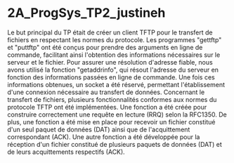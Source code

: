 # 2A_ProgSys_TP2_justineh
Le but principal du TP était de créer un client TFTP pour le transfert de fichiers en respectant les normes du protocole. Les programmes "gettftp" et "puttftp" ont été conçus pour prendre des arguments en ligne de commande, facilitant ainsi l'obtention des informations nécessaires sur le serveur et le fichier.
Pour assurer une résolution d'adresse fiable, nous avons utilisé la fonction "getaddrinfo", qui résout l'adresse du serveur en fonction des informations passées en ligne de commande. Une fois ces informations obtenues, un socket a été réservé, permettant l'établissement d'une connexion nécessaire au transfert de données.
Concernant le transfert de fichiers, plusieurs fonctionnalités conformes aux normes du protocole TFTP ont été implémentées. Une fonction a été créée pour construire correctement une requête en lecture (RRQ) selon la RFC1350. De plus, une fonction a été mise en place pour recevoir un fichier constitué d'un seul paquet de données (DAT) ainsi que de l'acquittement correspondant (ACK). Une autre fonction a été développée pour la réception d'un fichier constitué de plusieurs paquets de données (DAT) et de leurs acquittements respectifs (ACK).
